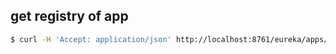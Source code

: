 ## get registry of app

```bash
$ curl -H 'Accept: application/json' http://localhost:8761/eureka/apps/organizationservice
```